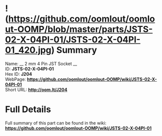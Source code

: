 
!(https://github.com/oomlout/oomlout-OOMP/blob/master/parts/JSTS-02-X-04PI-01/JSTS-02-X-04PI-01_420.jpg)
Summary
=================
  
Name: __ 2 mm 4 Pin JST Socket __    
ID: __JSTS-02-X-04PI-01__   
Hex ID: __J204__   
WebPage: __https://github.com/oomlout/oomlout-OOMP/wiki/JSTS-02-X-04PI-01__   
Short URL: __http://oom.lt/J204__   

Full Details
==========================
Full summary of this part can be found in the wiki:   
__https://github.com/oomlout/oomlout-OOMP/wiki/JSTS-02-X-04PI-01__    

